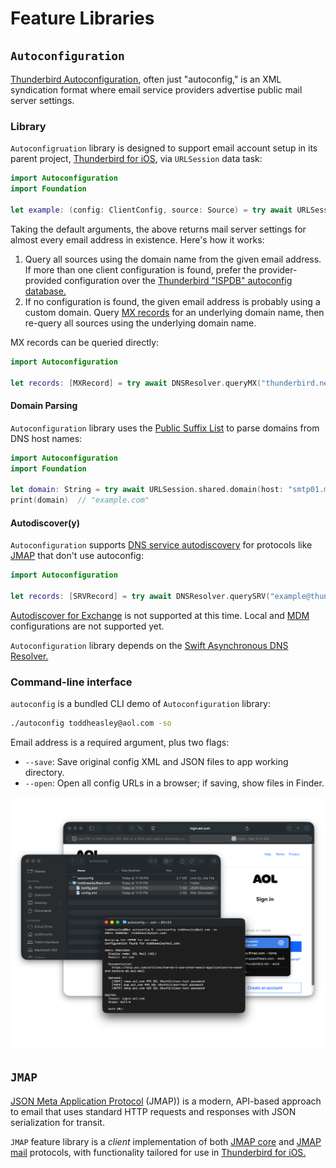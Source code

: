 # Feature Libraries

## `Autoconfiguration`

[Thunderbird Autoconfiguration](https://www.bucksch.org/1/projects/thunderbird/autoconfiguration), often just "autoconfig," is an XML syndication format where email service providers advertise public mail server settings.

### Library

`Autoconfigruation` library is designed to support email account setup in its parent project, [Thunderbird for iOS](https://github.com/thunderbird/thunderbird-ios), via `URLSession` data task:

```swift
import Autoconfiguration
import Foundation

let example: (config: ClientConfig, source: Source) = try await URLSession.shared.autoconfig("user123@aol.com")
```

Taking the default arguments, the above returns mail server settings for almost every email address in existence. Here's how it works:

1. Query all sources using the domain name from the given email address. If more than one client configuration is found, prefer the provider-provided configuration over the [Thunderbird "ISPDB" autoconfig database.](https://github.com/thunderbird/autoconfig)
2. If no configuration is found, the given email address is probably using a custom domain. Query [MX records](https://en.wikipedia.org/wiki/MX_record) for an underlying domain name, then re-query all sources using the underlying domain name.

MX records can be queried directly:

```swift
import Autoconfiguration

let records: [MXRecord] = try await DNSResolver.queryMX("thunderbird.net")
```

#### Domain Parsing

`Autoconfiguration` library uses the [Public Suffix List](https://publicsuffix.org) to parse domains from DNS host names:

```swift
import Autoconfiguration
import Foundation

let domain: String = try await URLSession.shared.domain(host: "smtp01.mail.example.com")
print(domain)  // "example.com"
```

#### Autodiscover(y)

`Autoconfiguration` supports [DNS service autodiscovery]((https://en.wikipedia.org/wiki/SRV_record)) for protocols like [JMAP](https://jmap.io) that don't use autoconfig:

```swift
import Autoconfiguration

let records: [SRVRecord] = try await DNSResolver.querySRV("example@thundermail.com")
```

[Autodiscover for Exchange](https://learn.microsoft.com/en-us/exchange/client-developer/exchange-web-services/autodiscover-for-exchange) is not supported at this time. Local and [MDM](https://support.apple.com/guide/deployment/welcome/web) configurations are not supported yet. 

`Autoconfiguration` library depends on the [Swift Asynchronous DNS Resolver.](https://github.com/apple/swift-async-dns-resolver)

### Command-line interface

`autoconfig` is a bundled CLI demo of `Autoconfiguration` library:

```zsh
./autoconfig toddheasley@aol.com -so
```

Email address is a required argument, plus two flags:

* `--save`: Save original config XML and JSON files to app working directory.
* `--open`: Open all config URLs in a browser; if saving, show files in Finder.

![](docs/autoconfig.png)

## `JMAP`

[JSON Meta Application Protocol](https://jmap.io) (JMAP)) is a modern, API-based approach to email that uses standard HTTP requests and responses with JSON serialization for transit.

`JMAP` feature library is a _client_ implementation of both [JMAP core](https://jmap.io/spec-core.html) and [JMAP mail](https://jmap.io/spec-mail.html) protocols, with functionality tailored for use in [Thunderbird for iOS.](https://github.com/thunderbird/thunderbird-ios)
